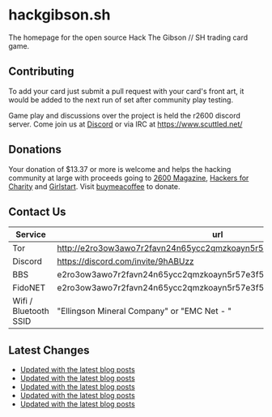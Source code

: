 # hackgibson.sh
The homepage for the open source Hack The Gibson // SH trading card game.


## Contributing

To add your card just submit a pull request with your card's front art, it would be added to the next run of set after community play testing.

Game play and discussions over the project is held the r2600 discord server. Come join us at [Discord](https://discord.com/invite/9hABUzz) or via IRC at https://www.scuttled.net/


## Donations

Your donation of $13.37 or more is welcome and helps the hacking community at large with proceeds going to [2600 Magazine](https://2600.com/), [Hackers for Charity](https://hackersforcharity.org) and [Girlstart](https://girlstart.org).  Visit [buymeacoffee](https://www.buymeacoffee.com/hackgibson.sh) to donate.


## Contact Us

Service | url
-|-
Tor | http://e2ro3ow3awo7r2favn24n65ycc2qmzkoayn5r57e3f56nvjwdcgg32ad.onion
Discord | https://discord.com/invite/9hABUzz
BBS | e2ro3ow3awo7r2favn24n65ycc2qmzkoayn5r57e3f56nvjwdcgg32ad.onion:23
FidoNET | e2ro3ow3awo7r2favn24n65ycc2qmzkoayn5r57e3f56nvjwdcgg32ad.onion:24554
Wifi / Bluetooth SSID | "Ellingson Mineral Company" or "EMC Net - <fidonet address>"

## Latest Changes
<!-- BLOG-POST-LIST:START -->
- [Updated with the latest blog posts](https://github.com/DFW2600/hackgibson.sh/commit/97511701dcec2586dc8e76d8b6b6107d9497d79d)
- [Updated with the latest blog posts](https://github.com/DFW2600/hackgibson.sh/commit/ee02e665b6685bd3cb4c1bc409b1def7983d93b5)
- [Updated with the latest blog posts](https://github.com/DFW2600/hackgibson.sh/commit/b89fd5f0e14b8524acf274b6249cc1f9f17e6c14)
- [Updated with the latest blog posts](https://github.com/DFW2600/hackgibson.sh/commit/e7412bb641763ac629538a0920a7e29cdd435db9)
- [Updated with the latest blog posts](https://github.com/DFW2600/hackgibson.sh/commit/daa4438a6a8ad2169799252fc61330198e4e0543)
<!-- BLOG-POST-LIST:END -->
